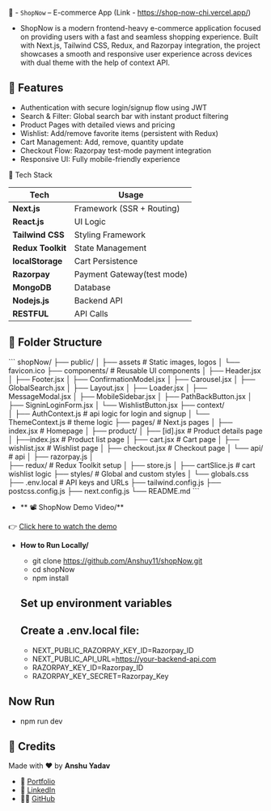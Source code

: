 🛒 - `ShopNow` –  E-commerce App (Link - https://shop-now-chi.vercel.app/)
 - ShopNow is a modern frontend-heavy e-commerce application focused on providing users with a fast and seamless shopping experience. Built with Next.js, Tailwind CSS, Redux, and Razorpay integration, the project showcases a smooth and responsive user experience across devices with dual theme with the help of context API.

## 🚀 Features

- Authentication with secure login/signup flow using JWT
- Search & Filter: Global search bar with instant product filtering
- Product Pages with detailed views and pricing
- Wishlist: Add/remove favorite items (persistent with Redux)
- Cart Management: Add, remove, quantity update
- Checkout Flow: Razorpay test-mode payment integration
- Responsive UI: Fully mobile-friendly experience


🧠 Tech Stack

| Tech              | Usage                      |
| ----------------- | -------------------------- |
| **Next.js**       | Framework (SSR + Routing)  |
| **React.js**      | UI Logic                   |
| **Tailwind CSS**  | Styling Framework          |
| **Redux Toolkit** | State Management           |
| **localStorage**  | Cart Persistence           |
| **Razorpay**      | Payment Gateway(test mode) |
| **MongoDB**       | Database                   |
| **Nodejs.js**     | Backend API                |
| **RESTFUL**       | API Calls                  |


## 📁 Folder Structure 
 \`\`\`
 shopNow/
  ├── public/
  │   ├── assets               # Static images, logos
  │   └── favicon.ico
  ├── components/              # Reusable UI components
  │   ├── Header.jsx
  │   ├── Footer.jsx
  │   ├── ConfirmationModel.jsx 
  │   ├── Carousel.jsx
  │   ├── GlobalSearch.jsx
  │   ├── Layout.jsx
  │   ├── Loader.jsx
  │   ├── MessageModal.jsx
  │   ├── MobileSidebar.jsx
  │   ├── PathBackButton.jsx
  │   ├── SigninLoginForm.jsx
  │   └── WishlistButton.jsx
  ├── context/                
  │   ├── AuthContext.js       # api logic for login and signup
  │   └── ThemeContext.js      # theme logic 
  ├── pages/                   # Next.js pages
  │   ├── index.jsx            # Homepage
  │   ├── product/
  │          ├──   [id].jsx    # Product details page
  │          ├──index.jsx       # Product list page
  │   ├── cart.jsx             # Cart page
  │   ├── wishlist.jsx         # Wishlist page
  │   ├── checkout.jsx         # Checkout page
  │   └── api/                 # api 
  │       ├── razorpay.js
  │      
  ├── redux/                   # Redux Toolkit setup
  │   ├── store.js
  │   ├── cartSlice.js         # cart wishlist logic
  ├── styles/                  # Global and custom styles
  │   └── globals.css
  ├── .env.local               # API keys and URLs
  ├── tailwind.config.js
  ├── postcss.config.js
  ├── next.config.js
  └── README.md
\`\`\`

- ** 📽️ ShopNow Demo Video/**


👉 [Click here to watch the demo](https://raw.githubusercontent.com/Anshuy11/shopNow/main/public/shopnow-demo.mp4)



- **How to Run Locally/**
  - git clone https://github.com/Anshuy11/shopNow.git
  - cd shopNow
  - npm install

  ## Set up environment variables
  ## Create a .env.local file:
  - NEXT_PUBLIC_RAZORPAY_KEY_ID=Razorpay_ID
  - NEXT_PUBLIC_API_URL=https://your-backend-api.com
  - RAZORPAY_KEY_ID=Razorpay_ID  
  - RAZORPAY_KEY_SECRET=Razorpay_Key

 ## Now Run 
  - npm run dev



  ## 🙌 Credits

Made with ❤️ by **Anshu Yadav**

- 🔗 [Portfolio](https://portfolios-dusky.vercel.app/)
- 💼 [LinkedIn](https://www.linkedin.com/in/anshu-yadav-62444a1a0/)
- 🧑‍💻 [GitHub](https://github.com/Anshuy11)





